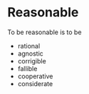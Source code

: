 # Reasonable

To be reasonable is to be 
* rational
* agnostic 
* corrigible 
* fallible
* cooperative
* considerate

